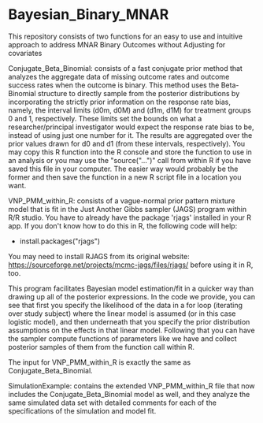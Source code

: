 # Bayesian_Binary_MNAR
This repository consists of two functions for an easy to use and intuitive approach to address MNAR Binary Outcomes without Adjusting for covariates 

Conjugate_Beta_Binomial: consists of a fast conjugate prior method that analyzes the aggregate data of missing outcome rates and outcome success rates when the outcome is binary. 
This method uses the Beta-Binomial structure to directly sample from the posterior distributions by incorporating the strictly prior information on the response rate bias, 
namely, the interval limits (d0m, d0M) and (d1m, d1M) for treatment groups 0 and 1, respectively. These limits set the bounds on what a researcher/principal investigator
would expect the response rate bias to be, instead of using just one number for it. The results are aggregated over the prior values drawn for d0 and d1 (from these 
intervals, respectively). You may copy this R function into the R console and store the function to use in an analysis or you may use the "source("...")" call from within
R if you have saved this file in your computer. The easier way would probably be the former and then save the function in a new R script file in a location you want. 

VNP_PMM_within_R: consists of a vague-normal prior pattern mixture model that is fit in the Just Another Gibbs sampler (JAGS) program within R/R studio. You have to 
already have the package 'rjags' installed in your R app. If you don't know how to do this in R, the following code will help: 

- install.packages("rjags")

You may need to install RJAGS from its original website: 
https://sourceforge.net/projects/mcmc-jags/files/rjags/
before using it in R, too. 

This program facilitates Bayesian model estimation/fit in a quicker way than drawing up all of the posterior expressions. In the code we provide, you can see that first 
you specify the likelihood of the data in a for loop (iterating over study subject) where the linear model is assumed (or in this case logistic model), and then underneath
that you specify the prior distribution assumptions on the effects in that linear model. Following that you can have the sampler compute functions of parameters 
like we have and collect posterior samples of them from the function call within R. 

The input for VNP_PMM_within_R is exactly the same as Conjugate_Beta_Binomial. 

SimulationExample: contains the extended VNP_PMM_within_R file that now includes the Conjugate_Beta_Binomial model as well, and they analyze the same simulated data set 
with detailed comments for each of the specifications of the simulation and model fit. 
